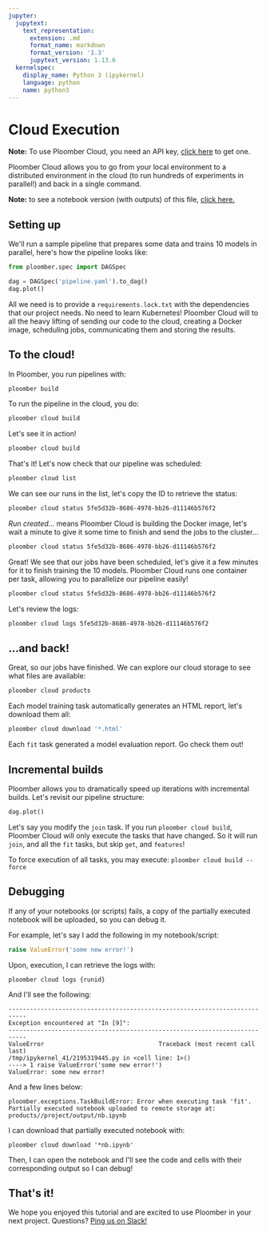 ```yaml
---
jupyter:
  jupytext:
    text_representation:
      extension: .md
      format_name: markdown
      format_version: '1.3'
      jupytext_version: 1.13.6
  kernelspec:
    display_name: Python 3 (ipykernel)
    language: python
    name: python3
---
```


# Cloud Execution

**Note:** To use Ploomber Cloud, you need an API key, [click here](https://docs.ploomber.io/en/latest/cloud/api-key.html) to get one.

Ploomber Cloud allows you to go from your local environment to a distributed environment in the cloud (to run hundreds of experiments in parallel!) and back in a single command.

**Note:** to see a notebook version (with outputs) of this file, [click here.](README.ipynb)

## Setting up

We'll run a sample pipeline that prepares some data and trains 10 models in parallel, here's how the pipeline looks like:

```python
from ploomber.spec import DAGSpec
```

```python
dag = DAGSpec('pipeline.yaml').to_dag()
dag.plot()
```

All we need is to provide a `requirements.lock.txt` with the dependencies that our project needs. No need to learn Kubernetes! Ploomber Cloud will to all the heavy lifting of sending our code to the cloud, creating a Docker image, scheduling jobs, communicating them and storing the results.

<!-- #region -->
## To the cloud!

In Ploomber, you run pipelines with:

```sh
ploomber build
```

To run the pipeline in the cloud, you do:

```sh
ploomber cloud build
```

Let's see it in action!
<!-- #endregion -->

```sh
ploomber cloud build
```

That's it! Let's now check that our pipeline was scheduled:

```sh
ploomber cloud list
```

We can see our runs in the list, let's copy the ID to retrieve the status:

```sh
ploomber cloud status 5fe5d32b-8686-4978-bb26-d11146b576f2
```

*Run created...* means Ploomber Cloud is building the Docker image, let's wait a minute to give it some time to finish and send the jobs to the cluster...

```sh
ploomber cloud status 5fe5d32b-8686-4978-bb26-d11146b576f2
```

Great! We see that our jobs have been scheduled, let's give it a few minutes for it to finish training the 10 models. Ploomber Cloud runs one container per task, allowing you to parallelize our pipeline easily!

```sh
ploomber cloud status 5fe5d32b-8686-4978-bb26-d11146b576f2
```

Let's review the logs:

```sh
ploomber cloud logs 5fe5d32b-8686-4978-bb26-d11146b576f2
```

## ...and back!

Great, so our jobs have finished. We can explore our cloud storage to see what files are available:

```sh
ploomber cloud products
```

Each model training task automatically generates an HTML report, let's download them all:

```sh
ploomber cloud download '*.html'
```

Each `fit` task generated a model evaluation report. Go check them out!


## Incremental builds

Ploomber allows you to dramatically speed up iterations with incremental builds. Let's revisit our pipeline structure:

```python
dag.plot()
```

Let's say you modify the `join` task. If you run `ploomber cloud build`, Ploomber Cloud will only execute the tasks that have changed. So it will run `join`, and all the `fit` tasks, but skip `get`, and `features`!

To force execution of all tasks, you may execute:  `ploomber cloud build --force`


## Debugging

If any of your notebooks (or scripts) fails, a copy of the partially executed notebook will be uploaded, so you can debug it.

For example, let's say I add the following in my notebook/script:

```python
raise ValueError('some new error!')
```

Upon, execution, I can retrieve the logs with:

```
ploomber cloud logs {runid}
```

And I'll see the following:

```
---------------------------------------------------------------------------
Exception encountered at "In [9]":
---------------------------------------------------------------------------
ValueError                                Traceback (most recent call last)
/tmp/ipykernel_41/2195319445.py in <cell line: 1>()
----> 1 raise ValueError('some new error!')
ValueError: some new error!
```

And a few lines below:

```
ploomber.exceptions.TaskBuildError: Error when executing task 'fit'. Partially executed notebook uploaded to remote storage at: products//project/output/nb.ipynb
```

I can download that partially executed notebook with:

```
ploomber cloud download '*nb.ipynb'
```

Then, I can open the notebook and I'll see the code and cells with their corresponding output so I can debug!

## That's it!

We hope you enjoyed this tutorial and are excited to use Ploomber in your next project. Questions? [Ping us on Slack!](https://ploomber.io/community)
